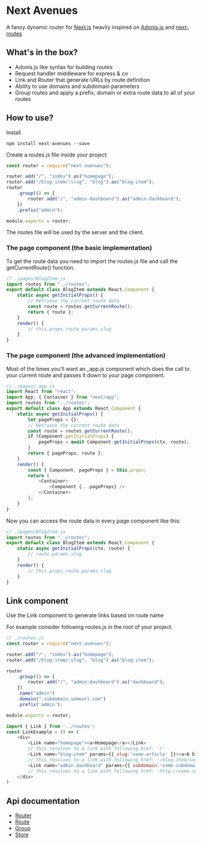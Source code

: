 # Next Avenues

A fancy dynamic router for [Next.js](https://nextjs.org/) heavily inspired on [Adonis.js](https://adonisjs.com/) and [next-routes](https://github.com/fridays/next-routes)

## What's in the box?

- Adonis.js like syntax for building routes
- Request handler middleware for express & co
- Link and Router that generate URLs by route definition
- Ability to use domains and subdomain parameters
- Group routes and apply a prefix, domain or extra route data to all of your routes

## How to use?

Install

```
npm install next-avenues --save
```

Create a routes.js file inside your project

```js
const router = require("next-avenues");

router.add("/", "index").as("homepage");
router.add("/blog-item/:slug", "blog").as("blog-item");
router
	.group(() => {
		router.add("/", "admin-dashboard").as("admin-dashboard");
	})
	.prefix("admin");

module.exports = router;
```

The routes file will be used by the server and the client.

### The page component (the basic implementation)

To get the route data you need to import the routes.js file and call the getCurrentRoute() function.

```js
// ./pages/BlogItem.js
import routes from "../routes";
export default class BlogItem extends React.Component {
	static async getInitialProps() {
		// Retrieve the current route data
		const route = routes.getCurrentRoute();
		return { route };
	}
	render() {
        // this.props.route.params.slug
	}
}
```

### The page component (the advanced implementation)

Most of the times you'll want an \_app.js component which does the call to your current route and passes it down to your page component.

```js
// ./pages/_app.js
import React from "react";
import App, { Container } from "next/app";
import routes from "../routes";
export default class App extends React.Component {
	static async getInitialProps() {
		let pageProps = {};
		// Retrieve the current route data
		const route = routes.getCurrentRoute();
		if (Component.getInitialProps) {
			pageProps = await Component.getInitialProps(ctx, route);
		}
		return { pageProps, route };
	}
	render() {
		const { Component, pageProps } = this.props;
		return (
			<Container>
			    <Component {...pageProps} />
			</Container>
		);
	}
}
```

Now you can access the route data in every page component like this:

```js
// ./pages/BlogItem.js
import routes from "../routes";
export default class BlogItem extends React.Component {
	static async getInitialProps(ctx, route) {
		// route.params.slug
	}
	render() {
		// this.props.route.params.slug
	}
}
```

## Link component

Use the Link component to generate links based on route name

For example consider following routes.js in the root of your project.
```js
// ./routes.js
const router = require("next-avenues");

router.add("/", "index").as("homepage");
router.add("/blog-item/:slug", "blog").as("blog-item");

router
	.group(() => {
		router.add("/", "admin-dashboard").as("dashboard");
	})
    .name("admin")
    .domain(":subdomain.someurl.com")
    .prefix('admin');

module.exports = router;
```

```js
import { Link } from '../routes';
const LinkExample = () => (
    <div>
        <Link name="homepage"><a>Homepage</a></Link>
        // this resolves to a link with following href: '/'
        <Link name="blog-item" params={{ slug:'some-article' }}><a>A blog post</a></Link>
        // this resolves to a link with following href: '/blog-item/some-article'
        <Link name="admin.dashboard" params={{ subdomain:'some-subdomain' }}><a>A complex route url</a></Link>
        // this resolves to a link with following href: 'http://some-subdomain.someurl.com/admin/'
    </div>
)
```

## Api documentation

- [Router](https://github.com/samueljoos/next-avenues/blob/master/docs/router.md)
- [Route](https://github.com/samueljoos/next-avenues/blob/master/docs/route.md)
- [Group](https://github.com/samueljoos/next-avenues/blob/master/docs/group.md)
- [Store](https://github.com/samueljoos/next-avenues/blob/master/docs/store.md)
